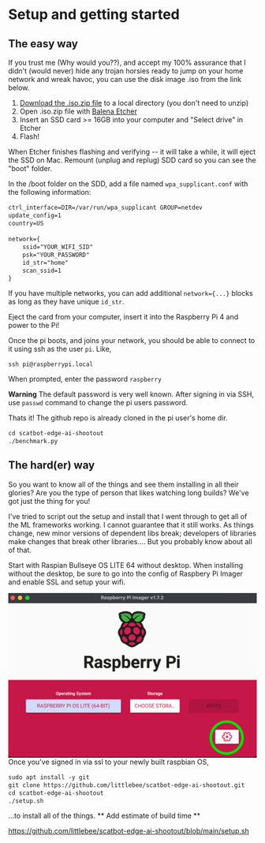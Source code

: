 # Setup and getting started

## The easy way

If you trust me (Why would you??), and accept my 100% assurance that I didn't (would never) hide any trojan horsies ready to jump on your home network and wreak havoc, you can use the disk image .iso from the link below.

1. [Download the .iso.zip file](https://drive.google.com/file/d/1x0tPy3iFA8inaSVATO7jO8zQiFyFZLPC/view?usp=sharing) to a local directory (you don't need to unzip)
1. Open .iso.zip file with [Balena Etcher](https://www.balena.io/etcher/)
1. Insert an SSD card >= 16GB into your computer and "Select drive" in Etcher
1. Flash!

When Etcher finishes flashing and verifying -- it will take a while, it will eject the SSD on Mac. Remount (unplug and replug) SDD card so you can see the "boot" folder.

In the /boot folder on the SDD, add a file named `wpa_supplicant.conf` with the following information:

```
ctrl_interface=DIR=/var/run/wpa_supplicant GROUP=netdev
update_config=1
country=US

network={
    ssid="YOUR_WIFI_SID"
    psk="YOUR_PASSWORD"
    id_str="home"
    scan_ssid=1
}
```

If you have multiple networks, you can add additional `network={...}` blocks as long as they have unique `id_str`.

Eject the card from your computer, insert it into the Raspberry Pi 4 and power to the Pi!

Once the pi boots, and joins your network, you should be able to connect to it using ssh as the user `pi`. Like,

```
ssh pi@raspberrypi.local
```

When prompted, enter the password `raspberry`

**Warning** The default password is very well known. After signing in via SSH, use `passwd` command to change the pi users password.

Thats it! The github repo is already cloned in the pi user's home dir.

```
cd scatbot-edge-ai-shootout
./benchmark.py
```

## The hard(er) way

So you want to know all of the things and see them installing in all their glories? Are you the type of person that likes watching long builds? We've got just the thing for you!

I've tried to script out the setup and install that I went through to get all of the ML frameworks working. I cannot guarantee that it still works. As things change, new minor versions of dependent libs break; developers of libraries make changes that break other libraries.... But you probably know about all of that.

Start with Raspian Bullseye OS LITE 64 without desktop. When installing without the desktop, be sure to go into the config of Raspbery Pi Imager and enable SSL and setup your wifi.

<img src="https://github.com/littlebee/scatbot-edge-ai-shootout/blob/main/docs/images/raspberry%20pi%20imager.png"
     alt="Raspberry Pi Imager"
     style="float: left; margin-right: 10px;" />

Once you've signed in via ssl to your newly built raspbian OS,

```
sudo apt install -y git
git clone https://github.com/littlebee/scatbot-edge-ai-shootout.git
cd scatbot-edge-ai-shootout
./setup.sh
```

...to install all of the things. ** Add estimate of build time **

https://github.com/littlebee/scatbot-edge-ai-shootout/blob/main/setup.sh

